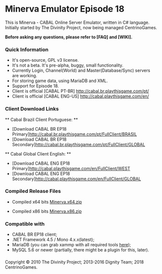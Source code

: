 # Minerva Emulator Episode 18 #

This is Minerva - CABAL Online Server Emulator, written in C# language. Initially started by The Divinity Project, now being managed CentrinoGames.

**Before asking any questions, please refer to [FAQ] and [WIKI].**

### Quick Information ###

* It's open-source, GPL v3 license. 
* It's not a beta. It's pre-alpha, buggy, small functionality.
* Currently Login, Channel(World) and Master(Database/Sync) servers are working.
* For storing game data, using MariaDB and XML.
* Support for Episode 18.
* Client is official [CABAL PT-BR] http://cabal.br.playthisgame.com/pt/
* Client is official [CABAL ENG-US] http://cabal.playthisgame.com/en/


### Client Download Links ###

** Cabal Brazil Client Portuguese: **
* [Download CABAL BR EP18 Primary]http://cabal.br.playthisgame.com/pt/FullClient/BRASIL
* [Download CABAL BR EP18 Secondary]http://cabal.br.playthisgame.com/pt/FullClient/GLOBAL

** Cabal Global Client English: **
* [Download CABAL ENG EP18 Primary]http://cabal.playthisgame.com/en/FullClient/WEST
* [Download CABAL ENG EP18 Secondary]http://cabal.playthisgame.com/en/FullClient/GLOBAL

### Compiled Release Files ###

* Compiled x64 bits
[Minerva.x64.zip](https://github.com/centrinogames/minerva/files/1729011/Minerva.x64.zip)

* Compiled x86 bits
[Minerva.x86.zip](https://github.com/centrinogames/minerva/files/1729028/Minerva.x86.zip)



### Compatible with ###

* CABAL BR EP18 client;
* .NET Framework 4.5 / Mono 4.x.x(latest);
* MariaDB (you can grab xammp with all required tools [here](https://www.apachefriends.org/download.html));
* MySQL 5.6 or newer (partially, there might be a plugin for this, later).

### ###

Copyright © 2010 The Divinity Project; 2013-2016 Dignity Team; 2018 CentrinoGames.

